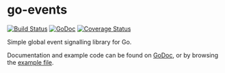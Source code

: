 go-events
=========

[![Build Status](https://travis-ci.org/jonhoo/go-events.svg)](https://travis-ci.org/jonhoo/go-events)
[![GoDoc](https://godoc.org/github.com/jonhoo/go-events?status.svg)](https://godoc.org/github.com/jonhoo/go-events)
[![Coverage Status](https://img.shields.io/coveralls/jonhoo/go-events.svg)](https://coveralls.io/r/jonhoo/go-events)

Simple global event signalling library for Go.

Documentation and example code can be found on
[GoDoc](https://godoc.org/github.com/jonhoo/go-events), or by browsing the
[example file](examples_test.go).
